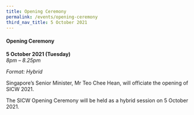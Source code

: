 ```yaml
---
title: Opening Ceremony
permalink: /events/opening-ceremony
third_nav_title: 5 October 2021
---
```

#### **Opening Ceremony**

**5 October 2021 (Tuesday)**  
*8pm – 8.25pm*

*Format: Hybrid*

Singapore’s Senior Minister, Mr Teo Chee Hean, will officiate the opening of SICW 2021.

The SICW Opening Ceremony will be held as a hybrid session on 5 October 2021.